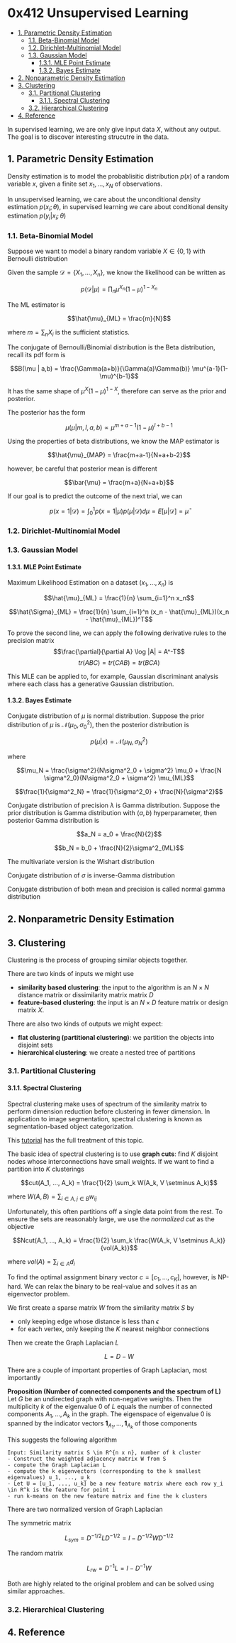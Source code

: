 # 0x412 Unsupervised Learning

- [1. Parametric Density Estimation](#1-parametric-density-estimation)
    - [1.1. Beta-Binomial Model](#11-beta-binomial-model)
    - [1.2. Dirichlet-Multinomial Model](#12-dirichlet-multinomial-model)
    - [1.3. Gaussian Model](#13-gaussian-model)
        - [1.3.1. MLE Point Estimate](#131-mle-point-estimate)
        - [1.3.2. Bayes Estimate](#132-bayes-estimate)
- [2. Nonparametric Density Estimation](#2-nonparametric-density-estimation)
- [3. Clustering](#3-clustering)
    - [3.1. Partitional Clustering](#31-partitional-clustering)
        - [3.1.1. Spectral Clustering](#311-spectral-clustering)
    - [3.2. Hierarchical Clustering](#32-hierarchical-clustering)
- [4. Reference](#4-reference)

In supervised learning, we are only give input data $X$, without any output. The goal is to discover interesting strucutre in the data.

## 1. Parametric Density Estimation
Density estimation is to model the probablisitic distribution $p(x)$ of a random variable $x$, given a finite set $x_1, ..., x_N$ of observations.

In unsupervised learning, we care about the unconditional density estimation $p(x_i; \theta)$, in supervised learning we care about conditional density estimation $p(y_i | x_i; \theta)$

### 1.1. Beta-Binomial Model
Suppose we want to model a binary random variable $X \in \{ 0, 1 \}$ with Bernoulli distribution

Given the sample $\mathcal{D}=\{X_1, ..., X_n \}$, we know the likelihood can be written as

$$p(\mathcal{D}|\mu) = \prod_n \mu^{X_n}(1-\mu)^{1-X_n}$$

The ML estimator is 

$$\hat{\mu}_{ML} = \frac{m}{N}$$

where $m = \sum_n X_i$ is the sufficient statistics.

The conjugate of Bernoulli/Binomial distribution is the Beta distribution, recall its pdf form is

$$B(\mu | a,b) = \frac{\Gamma(a+b)}{\Gamma(a)\Gamma(b)} \mu^{a-1}(1-\mu)^{b-1}$$

It has the same shape of $\mu^X (1-\mu)^{1-X}$, therefore can serve as the prior and posterior.

The posterior has the form

$$\mu(\mu | m, l, a, b) \propto \mu^{m+a-1}(1-\mu)^{l+b-1}$$

Using the properties of beta distributions, we know the MAP estimator is

$$\hat{\mu}_{MAP} = \frac{m+a-1}{N+a+b-2}$$

however, be careful that posterior mean is different

$$\bar{\mu} = \frac{m+a}{N+a+b}$$

If our goal is to predict the outcome of the next trial, we can

$$p(x=1 | \mathcal{D}) = \int_0^1 p(x=1|\mu)p(\mu|\mathcal{D}) d\mu = E[\mu | \mathcal{D}] = \bar{\mu}$$


### 1.2. Dirichlet-Multinomial Model

### 1.3. Gaussian Model

#### 1.3.1. MLE Point Estimate
Maximum Likelihood Estimation on a dataset $(x_1, ..., x_n)$ is 

$$\hat{\mu}_{ML} = \frac{1}{n} \sum_{i=1}^n x_n$$

$$\hat{\Sigma}_{ML} = \frac{1}{n} \sum_{i=1}^n (x_n - \hat{\mu}_{ML})(x_n - \hat{\mu}_{ML})^T$$

To prove the second line, we can apply the following derivative rules to the precision matrix
$$\frac{\partial}{\partial A} \log |A| = A^-T$$
$$tr(ABC)=tr(CAB)=tr(BCA)$$

This MLE can be applied to, for example, Gaussian discriminant analysis where each class has a generative Gaussian distribution.


#### 1.3.2. Bayes Estimate
Conjugate distribution of $\mu$ is normal distribution. Suppose the prior distribution of $\mu$ is $\mathcal{N}(\mu_0, \sigma^2_0)$, then the posterior distribution is

$$p(\mu | x) = \mathcal{N}(\mu_N, \sigma^2_N)$$

where

$$\mu_N = \frac{\sigma^2}{N\sigma^2_0 + \sigma^2} \mu_0 + \frac{N \sigma^2_0}{N\sigma^2_0 + \sigma^2} \mu_{ML}$$

$$\frac{1}{\sigma^2_N} = \frac{1}{\sigma^2_0} + \frac{N}{\sigma^2}$$

Conjugate distribution of precision $\lambda$ is Gamma distribution. Suppose the prior distribution is Gamma distribution with $(a,b)$ hyperparameter, then posterior Gamma distribution is 

$$a_N = a_0 + \frac{N}{2}$$

$$b_N = b_0 + \frac{N}{2}\sigma^2_{ML}$$

The multivariate version is the Wishart distribution

Conjugate distribution of $\sigma$ is inverse-Gamma distribution

Conjugate distribution of both mean and precision is called normal gamma distribution

## 2. Nonparametric Density Estimation

## 3. Clustering
Clustering is the process of grouping similar objects together. 

There are two kinds of inputs we might use

- **similarity based clustering**: the input to the algorithm is an $N \times N$ distance matrix or dissimilarity matrix matrix $D$
- **feature-based clustering**: the input is an $N \times D$ feature matrix or design matrix $X$.

There are also two kinds of outputs we might expect:

- **flat clustering (partitional clustering)**: we partition the objects into disjoint sets
- **hierarchical clustering**: we create a nested tree of partitions


### 3.1. Partitional Clustering

#### 3.1.1. Spectral Clustering
Spectral clustering make uses of spectrum of the similarity matrix to perform dimension reduction before clustering in fewer dimension. In application to image segmentation, spectral clustering is known as segmentation-based object categorization.


This [tutorial](https://people.csail.mit.edu/dsontag/courses/ml14/notes/Luxburg07_tutorial_spectral_clustering.pdf) has the full treatment of this topic.

The basic idea of spectral clustering is to use **graph cuts**: find $K$ disjoint nodes whose interconnections have small weights. If we want to find a partition into $K$ clusterings

$$cut(A_1, ..., A_k) = \frac{1}{2} \sum_k W(A_k, V \setminus A_k)$$

where $W(A,B) = \sum_{i \in A, j \in B} w_{ij}$

Unfortunately, this often partitions off a single data point from the rest. To ensure the sets are reasonably large, we use the *normalized cut* as the objective

$$Ncut(A_1, ..., A_k) = \frac{1}{2} \sum_k \frac{W(A_k, V \setminus A_k)}{vol(A_k)}$$

where $vol(A) = \sum_{i \in A} d_i$

To find the optimal assignment binary vector $c = [c_1, ..., c_K]$, however, is NP-hard. We can relax the binary to be real-value and solves it as an eigenvector problem.

We first create a sparse matrix $W$ from the similarity matrix $S$ by

- only keeping edge whose distance is less than $\epsilon$
- for each vertex, only keeping the $K$ nearest neighbor connections

Then we create the Graph Laplacian $L$

$$L = D - W$$

There are a couple of important properties of Graph Laplacian, most importantly

**Proposition (Number of connected components and the spectrum of L)** Let $G$ be an undirected graph with non-negative weights. Then the multiplicity $k$ of the eigenvalue 0 of $L$ equals the
number of connected components $A_1,...,A_k$ in the graph. The eigenspace of eigenvalue 0 is spanned
by the indicator vectors $\mathbf{1}_{A_1} ,..., \mathbf{1}_{A_k}$ of those components

This suggests the following algorithm

```text
Input: Similarity matrix S \in R^{n x n}, number of k cluster
- Construct the weighted adjacency matrix W from S
- compute the Graph Laplacian L
- compute the k eigenvectors (corresponding to the k smallest eigenvalues) u_1, ..., u_k
- Let U = [u_1, ..., u_k] be a new feature matrix where each row y_i \in R^k is the feature for point i
- run k-means on the new feature matrix and fine the k clusters
```

There are two normalized version of Graph Laplacian

The symmetric matrix

$$L_{sym} = D^{-1/2}LD^{-1/2} = I - D^{-1/2}WD^{-1/2}$$

The random matrix

$$L_{rw} = D^{-1}L = I - D^{-1}W$$

Both are highly related to the original problem and can be solved using similar approaches.


### 3.2. Hierarchical Clustering

## 4. Reference